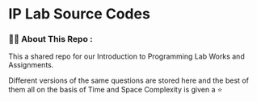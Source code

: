 
<h1>IP Lab Source Codes
  </h1>
 
 ### :man_technologist: About This Repo :
 
 This a shared repo for our Introduction to Programming Lab Works and Assignments.
 
 Different versions of the same questions are stored here and the best of them all on the basis of Time and Space Complexity is given a :star:
